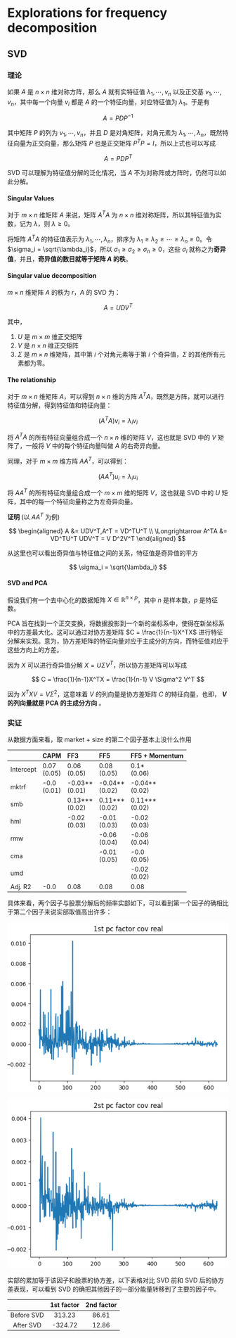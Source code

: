 # Explorations for frequency decomposition


## SVD

### 理论

如果 $A$ 是 $n \times n$ 维对称方阵，那么 $A$ 就有实特征值 $\lambda_1,\cdots,v_n$ 以及正交基 $v_1,\cdots,v_n$，其中每一个向量 $v_i$ 都是 $A$ 的一个特征向量，对应特征值为 $\lambda_1$。于是有

$$
A = PDP^{-1}
$$

其中矩阵 $P$ 的列为 $v_1,\cdots,v_n$，并且 $D$ 是对角矩阵，对角元素为 $\lambda_1,\cdots,\lambda_n$，既然特征向量为正交向量，那么矩阵 $P$ 也是正交矩阵 $P^T P = I$，所以上式也可以写成

$$
A = PDP^T
$$

SVD 可以理解为特征值分解的泛化情况，当 $A$ 不为对称阵或方阵时，仍然可以如此分解。

#### Singular Values <!-- {docsify-ignore} -->

对于 $m \times n$ 维矩阵 $A$ 来说，矩阵 $A^TA$ 为 $n \times n$ 维对称矩阵，所以其特征值为实数，记为 $\lambda$，则 $\lambda \geq 0$。

将矩阵 $A^TA$ 的特征值表示为 $\lambda_1,\cdots,\lambda_n$，排序为 $\lambda_1 \geq \lambda_2 \geq \cdots \geq \lambda_n \geq 0$。令 $\sigma_i = \sqrt{\lambda_i}$，所以 $\sigma_1 \geq \sigma_2 \geq \sigma_n \geq 0$，这些 $\sigma_i$ 就称之为**奇异值**，并且，**奇异值的数目就等于矩阵 $A$ 的秩**。

#### Singular value decomposition  <!-- {docsify-ignore} -->

$m \times n$ 维矩阵 $A$ 的秩为 $r$，$A$ 的 SVD 为：

$$
A = U DV^T
$$

其中，

1. $U$ 是 $m \times m$ 维正交矩阵
2. $V$ 是 $n \times n$ 维正交矩阵
3. $\Sigma$ 是 $m \times n$ 维矩阵，其中第 $i$ 个对角元素等于第 $i$ 个奇异值，$\Sigma$ 的其他所有元素都为零。

#### The relationship  <!-- {docsify-ignore} -->

对于 $m \times n$ 维矩阵 $A$，可以得到 $n \times n$ 维的方阵 $A^TA$，既然是方阵，就可以进行特征值分解，得到特征值和特征向量：

$$
(A^TA)v_i = \lambda_i v_i
$$

将 $A^TA$ 的所有特征向量组合成一个 $n \times n$ 维的矩阵 $V$，这也就是 SVD 中的 $V$ 矩阵了，一般将 $V$ 中的每个特征向量叫做 $A$ 的右奇异向量。

同理，对于 $m \times m$ 维方阵 $AA^T$，可以得到：

$$
(AA^T)u_i = \lambda_i u_i
$$

将 $AA^T$ 的所有特征向量组合成一个 $m \times m$ 维的矩阵 $V$，这也就是 SVD 中的 $U$ 矩阵，其中的每一个特征向量称之为左奇异向量。

**证明** (以 $AA^T$ 为例)

$$
\begin{aligned}
    A &= UDV^T,A^T = VD^TU^T \\
    \Longrightarrow A^TA &= VD^TU^T UDV^T = V D^2V^T
\end{aligned}
$$

从这里也可以看出奇异值与特征值之间的关系，特征值是奇异值的平方

$$
\sigma_i = \sqrt{\lambda_i}
$$

#### SVD and PCA <!-- {docsify-ignore} -->

假设我们有一个去中心化的数据矩阵 $X \in \mathbb{R}^{n\times p}$，其中 $n$ 是样本数，$p$ 是特征数。

PCA 旨在找到一个正交变换，将数据投影到一个新的坐标系中，使得在新坐标系中的方差最大化。这可以通过对协方差矩阵 $C = \frac{1}{n-1}X^TX$ 进行特征分解来实现。意为，协方差矩阵的特征向量对应于主成分的方向，而特征值对应于这些方向上的方差。

因为 $X$ 可以进行奇异值分解 $X = U\Sigma V^T$，所以协方差矩阵可以写成

$$
C = \frac{1}{n-1}X^TX = \frac{1}{n-1} V \Sigma^2 V^T
$$

因为 $X^TXV = V\Sigma^2$，这意味着 $V$ 的列向量是协方差矩阵 $C$ 的特征向量，也即， **$V$ 的列向量就是 PCA 的主成分方向** 。



### 实证


从数据方面来看，取 market + size 的第二个因子基本上没什么作用

<div class = 'centertable'>

|           | CAPM           | FF3               | FF5               | FF5 + Momentum    |
|:----------|:---------------|:------------------|:------------------|:------------------|
| Intercept | 0.07<br>(0.05) | 0.06<br>(0.05)    | 0.08<br>(0.05)    | 0.1*<br>(0.06)    |
| mktrf     | -0.0<br>(0.01) | -0.03**<br>(0.01) | -0.04**<br>(0.02) | -0.04**<br>(0.02) |
| smb       |              | 0.13***<br>(0.02) | 0.11***<br>(0.02) | 0.11***<br>(0.02) |
| hml       |              | -0.02<br>(0.03)   | -0.01<br>(0.03)   | -0.02<br>(0.03)   |
| rmw       |              |                 | -0.06<br>(0.04)   | -0.06<br>(0.04)   |
| cma       |              |                 | -0.01<br>(0.05)   | -0.0<br>(0.05)    |
| umd       |              |                 |                 | -0.02<br>(0.02)   |
| Adj. R2   | -0.0           | 0.08              | 0.08              | 0.08              |

</div>

具体来看，两个因子与股票分解后的频率实部如下，可以看到第一个因子的确相比于第二个因子来说实部取值高出许多：

<div align = 'center'>

![](../work_img/20240229P1.png)

</div>

<div align = 'center'>

![](../work_img/20240229P2.png)

</div>

实部的累加等于该因子和股票的协方差，以下表格对比 SVD 前和 SVD 后的协方差表现，可以看到 SVD 的确把其他因子的一部分能量转移到了主要的因子中。

<div class = 'centertable'>

||1st factor| 2nd factor|
|:----------:|:----------:|:----------:|
|Before SVD|313.23|86.61|
|After SVD|-324.72|12.86|

</div>

















